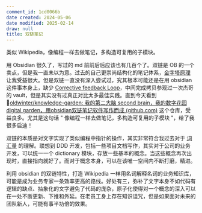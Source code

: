 ```yaml
---
comment_id: 1cd0066b
date created: 2024-05-06
date modified: 2025-02-14
draw: null
title: 双链笔记
---
```

类似 Wikipedia，像编程一样去做笔记，多构造可复用的子模块。

<!-- more -->

用 Obsidian 很久了，写过的 md 前前后后应该也有几百个了。双链是 OB 的一个卖点，但是我一直未以为意。过去的自己更崇尚结构化的笔记体系，[金字塔原理](金字塔原理.md) 让我受益很大。但是双链一直没有深入尝试过，究其根本可能还是在用 obsidian 这件事本身上，缺少 [Corrective feedback Loop](Corrective%20feedback%20Loop.md)，中间完成拷贝参观过一次杰哥的 vault，但是其实没有过真正对比太多最佳实践。直到今天看到🔗[oldwinter/knowledge-garden: 我的第二大脑 second brain，我的数字花园 digital garden，用obsidian双链笔记软件写作而成 (github.com)](https://github.com/oldwinter/knowledge-garden) 这个仓库，受益良多。尤其是这句话 " 像编程一样去做笔记，多构造可复用的子模块 "，给了我很多启迪！

双链的本质是对文字实现了类似编程中指针的操作，其实非常符合我过去对于 [词汇量](词汇量.md) 的理解。联想到 DDD 开发，包括一些项目文档写作，其实对于公司的业务开发，可以统一一个 dictionary 模块，存放一些基本的概念。当这些概念再次出现时，直接指向就好了。而对于概念本身，可以在该唯一空间内不断打磨，精进。

利用 obsidian 的双链特性，打造 Wikipedia 一样用名词解释名词的业务知识库，可能是成为业务专家一条效率更高的路线。好处有三，弥补了文字本身不如代码有逻辑的缺点、抽象化的文字避免了代码的庞杂，原子化使得对一个概念的深入可以在一处不断更新、下推和外延。在老员工身上存在知识诅咒，但是如果面对未来的团队新人，可能有事半功倍的效果。
